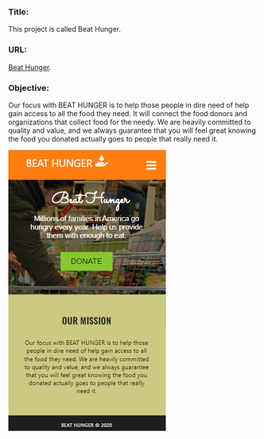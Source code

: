 ### Title: 
This project is called Beat Hunger.

### URL: 
[Beat Hunger](https://cranky-benz-b56cef.netlify.app/).

### Objective: 
Our focus with BEAT HUNGER is to help those people in dire need of help gain access to all the food they need. It will connect the food donors and organizations that collect food for the needy. We are heavily committed to quality and value, and we always guarantee that you will feel great knowing the food you donated actually goes to people that really need it.


![home page](public/images/home-page.PNG)

